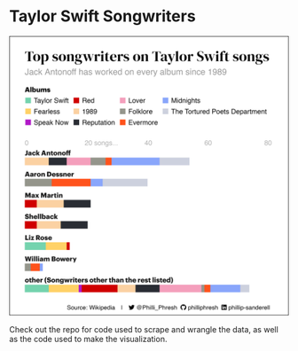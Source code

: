 # Taylor Swift Songwriters

<img src="https://github.com/philliphresh/taylor-swift-songwriters/blob/main/ts-songwriters-by-album.png" alt="Visualization of song count for songwriters that have collaborated with Taylor Swift on her main albums" width="600"/>

Check out the repo for code used to scrape and wrangle the data, as well as the code used to make the visualization.
